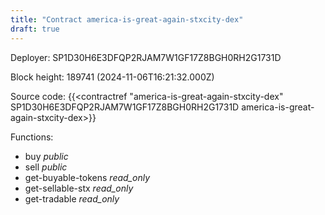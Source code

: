 ```yaml
---
title: "Contract america-is-great-again-stxcity-dex"
draft: true
---
```

Deployer: SP1D30H6E3DFQP2RJAM7W1GF17Z8BGH0RH2G1731D


 



Block height: 189741 (2024-11-06T16:21:32.000Z)

Source code: {{<contractref "america-is-great-again-stxcity-dex" SP1D30H6E3DFQP2RJAM7W1GF17Z8BGH0RH2G1731D america-is-great-again-stxcity-dex>}}

Functions:

* buy _public_
* sell _public_
* get-buyable-tokens _read_only_
* get-sellable-stx _read_only_
* get-tradable _read_only_
